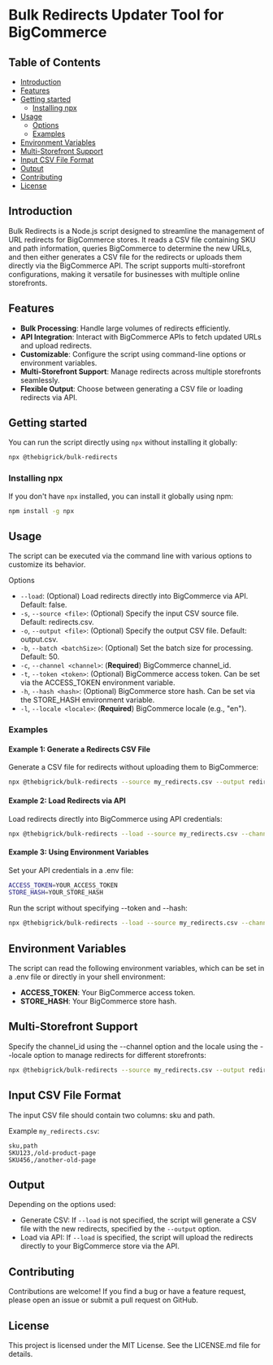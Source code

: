 # Bulk Redirects Updater Tool for BigCommerce

## Table of Contents

- [Introduction](#introduction)
- [Features](#features)
- [Getting started](#getting-started)
    - [Installing npx](#installing-npx)
- [Usage](#usage)
    - [Options](#options)
    - [Examples](#examples)
- [Environment Variables](#environment-variables)
- [Multi-Storefront Support](#multi-storefront-support)
- [Input CSV File Format](#input-csv-file-format)
- [Output](#output)
- [Contributing](#contributing)
- [License](#license)

## Introduction

Bulk Redirects is a Node.js script designed to streamline the management of URL redirects for BigCommerce stores. It
reads a CSV file containing SKU and path information, queries BigCommerce to determine the new URLs, and then either
generates a CSV file for the redirects or uploads them directly via the BigCommerce API. The script supports
multi-storefront configurations, making it versatile for businesses with multiple online storefronts.

## Features

- **Bulk Processing**: Handle large volumes of redirects efficiently.
- **API Integration**: Interact with BigCommerce APIs to fetch updated URLs and upload redirects.
- **Customizable**: Configure the script using command-line options or environment variables.
- **Multi-Storefront Support**: Manage redirects across multiple storefronts seamlessly.
- **Flexible Output**: Choose between generating a CSV file or loading redirects via API.

## Getting started

You can run the script directly using `npx` without installing it globally:

```bash
npx @thebigrick/bulk-redirects
```

### Installing npx

If you don't have `npx` installed, you can install it globally using npm:

```bash
npm install -g npx
```

## Usage

The script can be executed via the command line with various options to customize its behavior.

Options

- `--load`: (Optional) Load redirects directly into BigCommerce via API. Default: false.
- `-s`, `--source <file>`: (Optional) Specify the input CSV source file. Default: redirects.csv.
- `-o`, `--output <file>`: (Optional) Specify the output CSV file. Default: output.csv.
- `-b`, `--batch <batchSize>`: (Optional) Set the batch size for processing. Default: 50.
- `-c`, `--channel <channel>`: (**Required**) BigCommerce channel_id.
- `-t`, `--token <token>`: (Optional) BigCommerce access token. Can be set via the ACCESS_TOKEN environment variable.
- `-h`, `--hash <hash>`: (Optional) BigCommerce store hash. Can be set via the STORE_HASH environment variable.
- `-l`, `--locale <locale>`: (**Required**) BigCommerce locale (e.g., "en").

### Examples

#### Example 1: Generate a Redirects CSV File

Generate a CSV file for redirects without uploading them to BigCommerce:

```bash
npx @thebigrick/bulk-redirects --source my_redirects.csv --output redirects_output.csv --channel 123 --locale en --token YOUR_ACCESS_TOKEN --hash YOUR_STORE_HASH
```

#### Example 2: Load Redirects via API

Load redirects directly into BigCommerce using API credentials:

```bash
npx @thebigrick/bulk-redirects --load --source my_redirects.csv --channel 123 --locale en --token YOUR_ACCESS_TOKEN --hash YOUR_STORE_HASH
```

#### Example 3: Using Environment Variables

Set your API credentials in a .env file:

```bash
ACCESS_TOKEN=YOUR_ACCESS_TOKEN
STORE_HASH=YOUR_STORE_HASH
```

Run the script without specifying --token and --hash:

```bash
npx @thebigrick/bulk-redirects --load --source my_redirects.csv --channel 123 --locale en
```

## Environment Variables

The script can read the following environment variables, which can be set in a .env file or directly in your shell
environment:

- **ACCESS_TOKEN**: Your BigCommerce access token.
- **STORE_HASH**: Your BigCommerce store hash.

## Multi-Storefront Support

Specify the channel_id using the --channel option and the locale using the --locale option to manage redirects for
different storefronts:

```bash
npx @thebigrick/bulk-redirects --source my_redirects.csv --output redirects_output.csv --channel 123 --locale en --token YOUR_ACCESS_TOKEN --hash YOUR_STORE_HASH
```

## Input CSV File Format

The input CSV file should contain two columns: sku and path.

Example `my_redirects.csv`:

```csv
sku,path
SKU123,/old-product-page
SKU456,/another-old-page
```

## Output

Depending on the options used:

- Generate CSV: If `--load` is not specified, the script will generate a CSV file with the new redirects, specified by
  the `--output` option.
- Load via API: If `--load` is specified, the script will upload the redirects directly to your BigCommerce store via
  the API.

## Contributing

Contributions are welcome! If you find a bug or have a feature request, please open an issue or submit a pull request on
GitHub.

## License

This project is licensed under the MIT License. See the LICENSE.md file for details.